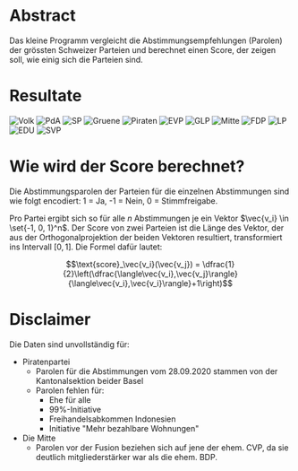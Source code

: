 # Abstract
Das kleine Programm vergleicht die Abstimmungsempfehlungen (Parolen) der grössten Schweizer Parteien und berechnet einen Score, der zeigen soll, wie einig sich die Parteien sind.

# Resultate
![Volk](results/Volk.svg)
![PdA](results/PdA.svg)
![SP](results/SP.svg)
![Gruene](results/Gruene.svg)
![Piraten](results/Piraten.svg)
![EVP](results/EVP.svg)
![GLP](results/GLP.svg)
![Mitte](results/Mitte.svg)
![FDP](results/FDP.svg)
![LP](results/LP.svg)
![EDU](results/EDU.svg)
![SVP](results/SVP.svg)


# Wie wird der Score berechnet?
Die Abstimmungsparolen der Parteien für die einzelnen Abstimmungen sind wie folgt encodiert: 1 = Ja, -1 = Nein, 0 = Stimmfreigabe. 

Pro Partei ergibt sich so für alle $n$ Abstimmungen je ein Vektor $\vec{v_i} \in \set{-1, 0, 1}^n$. Der Score von zwei Parteien ist die Länge des Vektor, der aus der Orthogonalprojektion der beiden Vektoren resultiert, transformiert ins Intervall $[0,1]$. Die Formel dafür lautet:

$$\text{score}_\vec{v_i}(\vec{v_j}) = \dfrac{1}{2}\left(\dfrac{\langle\vec{v_i},\vec{v_j}\rangle}{\langle\vec{v_i},\vec{v_i}\rangle}+1\right)$$


# Disclaimer
Die Daten sind unvollständig für:

* Piratenpartei
    * Parolen für die Abstimmungen vom 28.09.2020 stammen von der Kantonalsektion beider Basel
    * Parolen fehlen für: 
        * Ehe für alle
        * 99%-Initiative
        * Freihandelsabkommen Indonesien
        * Initiative "Mehr bezahlbare Wohnungen"
* Die Mitte
    * Parolen vor der Fusion beziehen sich auf jene der ehem. CVP, da sie deutlich mitgliederstärker war als die ehem. BDP.
